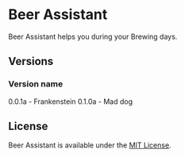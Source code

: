 # Beer Assistant
Beer Assistant helps you during your Brewing days.

## Versions
### Version name
0.0.1a - Frankenstein
0.1.0a - Mad dog

## License
Beer Assistant is available under the [MIT License](https://opensource.org/licenses/MIT).